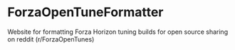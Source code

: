 # ForzaOpenTuneFormatter
Website for formatting Forza Horizon tuning builds for open source sharing on reddit (r/ForzaOpenTunes)
